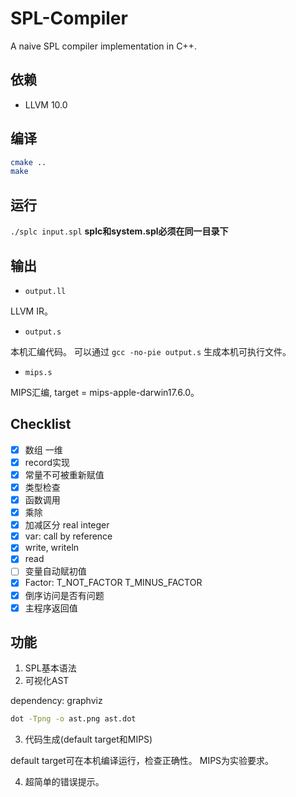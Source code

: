 # SPL-Compiler
A naive SPL compiler implementation in C++.
## 依赖
  - LLVM 10.0
  
## 编译

```bash
cmake ..
make
```

## 运行

`./splc input.spl`
**splc和system.spl必须在同一目录下**

## 输出

- `output.ll`

LLVM IR。

- `output.s`
      
本机汇编代码。
可以通过 `gcc -no-pie output.s` 生成本机可执行文件。

- `mips.s`

MIPS汇编, target = mips-apple-darwin17.6.0。

## Checklist
- [x] 数组 一维
- [x] record实现
- [x] 常量不可被重新赋值
- [x] 类型检查
- [x] 函数调用
- [x] 乘除
- [x] 加减区分 real integer
- [x] var: call by reference
- [x] write, writeln
- [x] read
- [ ] 变量自动赋初值
- [x] Factor: T_NOT_FACTOR T_MINUS_FACTOR
- [x] 倒序访问是否有问题
- [x] 主程序返回值

## 功能

1. SPL基本语法
2. 可视化AST

dependency: graphviz
```bash
dot -Tpng -o ast.png ast.dot
```

3. 代码生成(default target和MIPS)

default target可在本机编译运行，检查正确性。
MIPS为实验要求。

4. 超简单的错误提示。
